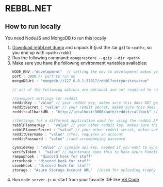 # REBBL.NET

## How to run locally

You need NodeJS and MongoDB to run this locally

1. [Download rebbl.net dump](https://cdn2.rebbl.net/rebbl.net/rebbl.tar.gz) and unpack it (just the .tar.gz) to `<path>`, so you end up with `<path>/rebbl`
2. Run the following command: `mongorestore --gzip --dir <path>`
3. Make sure you have the following environment variables availables:
    ```javascript
    NODE_ENV :"development"  // setting the env to development makes your local instance use local js/css files
    port : 3000 // port to run on
    mongoDBUri : "mongodb://127.0.0.1:27017/rebbl?retryWrites=true"

    // all of the following options are optional and not required to run

    //passport settings for reddit
    redditKey : "value" // your reddit key, makes sure this does NOT get checked in
    redditSecret : "value" // your reddit secret, makes sure this does NOT get checked in
    redditcallbackURL : "http://localhost:3000/auth/reddit/callback" // the local url for callback of the login action

    //Settings for a different application used for using the reddit API for getting comments from weekly threads, see ./lib/RedditService.js
    rebblPlannerKey :  "value" // your other reddit key, makes sure this does NOT get checked in
    rebblPlannerSecret : "value" // your other reddit secret, makes sure this does NOT get checked in
    redditUsername : "value" //Yes, requires an account
    redditPassword : "value" //and accompanying password
    
    cyanideKey : "value" // cyanide api key, needed if you want to sync data.
    verifyToken :  "value" // maintenace uses this to have Azure Functions call specific URLS
    rampuphook : "discord hook for stuff"
    errorhook : "discord hook for stuff" 
    oiwebhook : "discord hook for stuff"
    storage : "Azure Storage Account URL"  //Used for uploading trophy images to the CDN  

4. Run `node server.js` or start from your favorite IDE like [VS Code](https://code.visualstudio.com/)